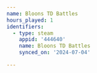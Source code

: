 ```yaml
---
name: Bloons TD Battles
hours_played: 1
identifiers:
  - type: steam
    appid: '444640'
    name: Bloons TD Battles
    synced_on: '2024-07-04'

---
```

